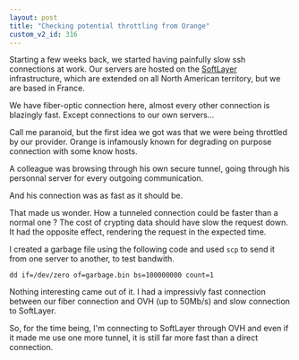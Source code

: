 ```yaml
---
layout: post
title: "Checking potential throttling from Orange"
custom_v2_id: 316
---
```


<p>Starting a few weeks back, we started having painfully slow ssh connections at work. Our servers are hosted on the <a href="http://www.softlayer.com/">SoftLayer </a>infrastructure, which are extended on all North American territory, but we are based in France.</p>
<p>We have fiber-optic connection here, almost every other connection is blazingly fast. Except connections to our own servers...</p>
<p>Call me paranoid, but the first idea we got was that we were being throttled by our provider. Orange is infamously known for degrading on purpose connection with some know hosts.</p>
<p>A colleague was browsing through his own secure tunnel, going through his personnal server for every outgoing communication.</p>
<p>And his connection was as fast as it should be.</p>
<p>That made us wonder. How a tunneled connection could be faster than a normal one ? The cost of crypting data should have slow the request down. It had the opposite effect, rendering the request in the expected time.</p>
<p>I created a garbage file using the following code and used <code>scp</code> to send it from one server to another, to test bandwith.</p>
<pre><code lang="sh">dd if=/dev/zero of=garbage.bin bs=100000000 count=1</code></pre>
<p>Nothing interesting came out of it. I had a impressivly fast connection between our fiber connection and OVH (up to 50Mb/s) and slow connection to SoftLayer.</p>
<p>So, for the time being, I'm connecting to SoftLayer through OVH and even if it made me use one more tunnel, it is still far more fast than a direct connection.</p>